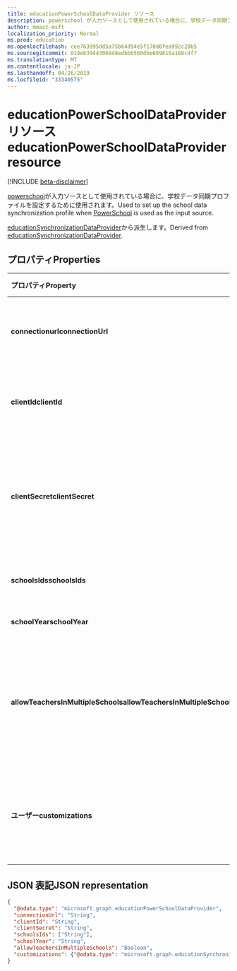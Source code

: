 ```yaml
---
title: educationPowerSchoolDataProvider リソース
description: powerschool が入力ソースとして使用されている場合に、学校データ同期プロファイルを設定するために使用されます。
author: mmast-msft
localization_priority: Normal
ms.prod: education
ms.openlocfilehash: cee763995dd5a75b64d94e5f170d6fea992c20b5
ms.sourcegitcommit: 014eb3944306948edbb6560dbe689816a168c4f7
ms.translationtype: MT
ms.contentlocale: ja-JP
ms.lasthandoff: 04/26/2019
ms.locfileid: "33340575"
---
```

# <a name="educationpowerschooldataprovider-resource"></a><span data-ttu-id="cffe3-103">educationPowerSchoolDataProvider リソース</span><span class="sxs-lookup"><span data-stu-id="cffe3-103">educationPowerSchoolDataProvider resource</span></span>

[!INCLUDE [beta-disclaimer](../../includes/beta-disclaimer.md)]

<span data-ttu-id="cffe3-104">[powerschool](https://www.powerschool.com/solutions/student-information-system-sis/)が入力ソースとして使用されている場合に、学校データ同期プロファイルを設定するために使用されます。</span><span class="sxs-lookup"><span data-stu-id="cffe3-104">Used to set up the school data synchronization profile when [PowerSchool](https://www.powerschool.com/solutions/student-information-system-sis/) is used as the input source.</span></span>

<span data-ttu-id="cffe3-105">[educationSynchronizationDataProvider](educationsynchronizationdataprovider.md)から派生します。</span><span class="sxs-lookup"><span data-stu-id="cffe3-105">Derived from [educationSynchronizationDataProvider](educationsynchronizationdataprovider.md).</span></span>

## <a name="properties"></a><span data-ttu-id="cffe3-106">プロパティ</span><span class="sxs-lookup"><span data-stu-id="cffe3-106">Properties</span></span>

| <span data-ttu-id="cffe3-107">プロパティ</span><span class="sxs-lookup"><span data-stu-id="cffe3-107">Property</span></span> | <span data-ttu-id="cffe3-108">型</span><span class="sxs-lookup"><span data-stu-id="cffe3-108">Type</span></span> | <span data-ttu-id="cffe3-109">説明</span><span class="sxs-lookup"><span data-stu-id="cffe3-109">Description</span></span> |
|:-|:-|:-|
| <span data-ttu-id="cffe3-110">**connectionurl**</span><span class="sxs-lookup"><span data-stu-id="cffe3-110">**connectionUrl**</span></span> | <span data-ttu-id="cffe3-111">String</span><span class="sxs-lookup"><span data-stu-id="cffe3-111">String</span></span> | <span data-ttu-id="cffe3-112">powerschool インスタンスへの接続 URL。</span><span class="sxs-lookup"><span data-stu-id="cffe3-112">The connection URL to the PowerSchool instance.</span></span> |
| <span data-ttu-id="cffe3-113">**clientId**</span><span class="sxs-lookup"><span data-stu-id="cffe3-113">**clientId**</span></span> | <span data-ttu-id="cffe3-114">String</span><span class="sxs-lookup"><span data-stu-id="cffe3-114">String</span></span> |  <span data-ttu-id="cffe3-115">powerschool への接続に使用されるクライアント ID。</span><span class="sxs-lookup"><span data-stu-id="cffe3-115">The client ID used to connect to PowerSchool.</span></span> |
| <span data-ttu-id="cffe3-116">**clientSecret**</span><span class="sxs-lookup"><span data-stu-id="cffe3-116">**clientSecret**</span></span> | <span data-ttu-id="cffe3-117">String</span><span class="sxs-lookup"><span data-stu-id="cffe3-117">String</span></span> |  <span data-ttu-id="cffe3-118">powerschool インスタンスへの接続を認証するクライアントシークレット。</span><span class="sxs-lookup"><span data-stu-id="cffe3-118">The client secret to authenticate the connection to the PowerSchool instance.</span></span> |
| <span data-ttu-id="cffe3-119">**schoolsIds**</span><span class="sxs-lookup"><span data-stu-id="cffe3-119">**schoolsIds**</span></span> | <span data-ttu-id="cffe3-120">String collection</span><span class="sxs-lookup"><span data-stu-id="cffe3-120">String collection</span></span> |  <span data-ttu-id="cffe3-121">同期する教育機関のリスト。</span><span class="sxs-lookup"><span data-stu-id="cffe3-121">The list of schools to sync.</span></span> |
| <span data-ttu-id="cffe3-122">**schoolYear**</span><span class="sxs-lookup"><span data-stu-id="cffe3-122">**schoolYear**</span></span> | <span data-ttu-id="cffe3-123">String</span><span class="sxs-lookup"><span data-stu-id="cffe3-123">String</span></span> |  <span data-ttu-id="cffe3-124">同期する学校の年。</span><span class="sxs-lookup"><span data-stu-id="cffe3-124">The school year to sync.</span></span> |
| <span data-ttu-id="cffe3-125">**allowTeachersInMultipleSchools**</span><span class="sxs-lookup"><span data-stu-id="cffe3-125">**allowTeachersInMultipleSchools**</span></span> | <span data-ttu-id="cffe3-126">Boolean</span><span class="sxs-lookup"><span data-stu-id="cffe3-126">Boolean</span></span> |  <span data-ttu-id="cffe3-127">単一の学生または教師に対して、ソースに複数の識別子があるかどうかを示します。</span><span class="sxs-lookup"><span data-stu-id="cffe3-127">Indicates whether the source has multiple identifiers for a single student or teacher.</span></span> |
| <span data-ttu-id="cffe3-128">**ユーザー**</span><span class="sxs-lookup"><span data-stu-id="cffe3-128">**customizations**</span></span> | [<span data-ttu-id="cffe3-129">educationSynchronizationCustomizations</span><span class="sxs-lookup"><span data-stu-id="cffe3-129">educationSynchronizationCustomizations</span></span>](educationsynchronizationcustomizations.md) | <span data-ttu-id="cffe3-130">同期プロファイルに適用されるカスタマイズ (オプション)。</span><span class="sxs-lookup"><span data-stu-id="cffe3-130">Optional customization to be applied to the synchronization profile.</span></span>|

## <a name="json-representation"></a><span data-ttu-id="cffe3-131">JSON 表記</span><span class="sxs-lookup"><span data-stu-id="cffe3-131">JSON representation</span></span>
<!-- {
  "blockType": "resource",
  "optionalProperties": [

  ],
  "@odata.type": "microsoft.graph.educationPowerSchoolDataProvider"
}-->

```json
{
  "@odata.type": "microsoft.graph.educationPowerSchoolDataProvider",
  "connectionUrl": "String",
  "clientId": "String",
  "clientSecret": "String",
  "schoolsIds": ["String"],
  "schoolYear": "String",
  "allowTeachersInMultipleSchools": "Boolean",
  "customizations": {"@odata.type": "microsoft.graph.educationSynchronizationCustomizations"}
}
```
